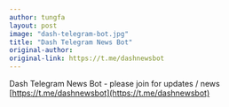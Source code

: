 ```yaml
---
author: tungfa
layout: post
image: "dash-telegram-bot.jpg"
title: "Dash Telegram News Bot"
original-author:
original-link: https://t.me/dashnewsbot
---
```


Dash Telegram News Bot - please join for updates / news [https://t.me/dashnewsbot](https://t.me/dashnewsbot)
